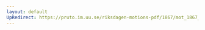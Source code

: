 ```yaml
---
layout: default
UpRedirect: https://pruto.im.uu.se/riksdagen-motions-pdf/1867/mot_1867__fk__64/mot_1867__fk__64-001.pdf
---
```

